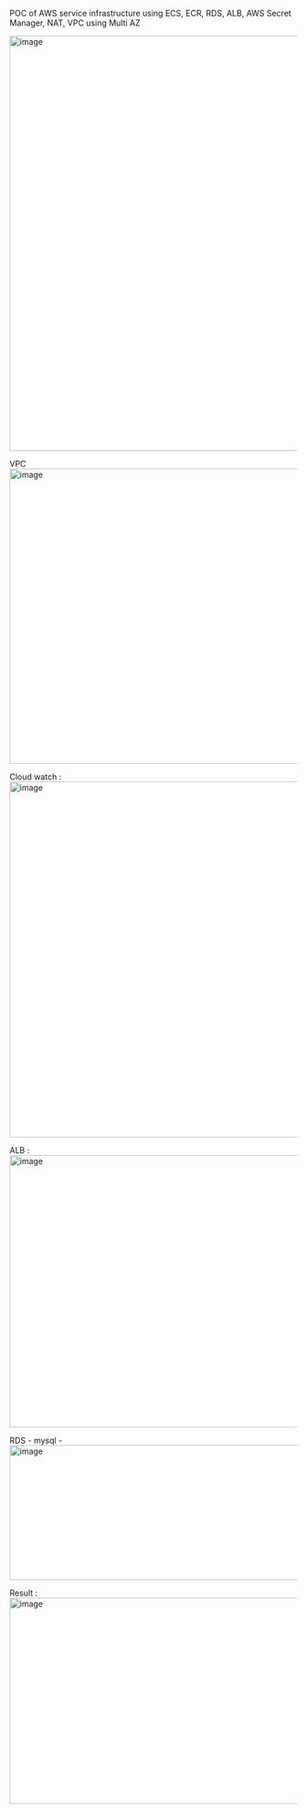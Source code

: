 POC of AWS service infrastructure using ECS, ECR, RDS, ALB, AWS Secret Manager, NAT, VPC using Multi AZ

<img width="1691" height="727" alt="image" src="https://github.com/user-attachments/assets/bcd993d1-25da-4269-900d-a7c261e1ff40" />

VPC
<img width="1097" height="517" alt="image" src="https://github.com/user-attachments/assets/4ec7e2e3-f35f-4b3b-9471-003034fbf58c" />

Cloud watch :
<img width="1126" height="623" alt="image" src="https://github.com/user-attachments/assets/6be41b2b-52c2-4177-813c-4046d073e1fd" />

ALB :
<img width="1097" height="477" alt="image" src="https://github.com/user-attachments/assets/c5a37464-8d00-4627-8d6c-ab3e3f10c494" />

RDS - mysql -
<img width="1097" height="236" alt="image" src="https://github.com/user-attachments/assets/cd7d13c0-3d17-49c4-8ce3-e1af84252c75" />

Result :
<img width="1105" height="361" alt="image" src="https://github.com/user-attachments/assets/a5d65570-723f-435c-ba19-7252b2a7efd2" />







